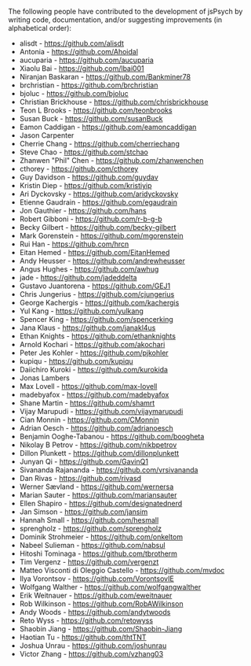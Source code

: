 The following people have contributed to the development of jsPsych by writing code, documentation, and/or suggesting improvements (in alphabetical order):
* alisdt - https://github.com/alisdt
* Antonia - https://github.com/Ahoidal
* aucuparia - https://github.com/aucuparia
* Xiaolu Bai - https://github.com/lbai001
* Niranjan Baskaran - https://github.com/Bankminer78
* brchristian - https://github.com/brchristian
* bjoluc - https://github.com/bjoluc
* Christian Brickhouse - https://github.com/chrisbrickhouse
* Teon L Brooks - https://github.com/teonbrooks
* Susan Buck - https://github.com/susanBuck
* Eamon Caddigan - https://github.com/eamoncaddigan
* Jason Carpenter
* Cherrie Chang - https://github.com/cherriechang
* Steve Chao - https://github.com/stchao
* Zhanwen "Phil" Chen - https://github.com/zhanwenchen
* cthorey - https://github.com/cthorey
* Guy Davidson - https://github.com/guydav
* Kristin Diep - https://github.com/kristiyip
* Ari Dyckovsky - https://github.com/aridyckovsky
* Etienne Gaudrain - https://github.com/egaudrain
* Jon Gauthier - https://github.com/hans
* Robert Gibboni - https://github.com/r-b-g-b
* Becky Gilbert - https://github.com/becky-gilbert
* Mark Gorenstein - https://github.com/mgorenstein
* Rui Han - https://github.com/hrcn
* Eitan Hemed - https://github.com/EitanHemed
* Andy Heusser - https://github.com/andrewheusser
* Angus Hughes - https://github.com/awhug
* jade - https://github.com/jadeddelta
* Gustavo Juantorena - https://github.com/GEJ1
* Chris Jungerius - https://github.com/cjungerius
* George Kachergis - https://github.com/kachergis
* Yul Kang - https://github.com/yulkang
* Spencer King - https://github.com/spencerking
* Jana Klaus - https://github.com/janakl4us
* Ethan Knights - https://github.com/ethanknights
* Arnold Kochari - https://github.com/akochari
* Peter Jes Kohler - https://github.com/pjkohler 
* kupiqu - https://github.com/kupiqu
* Daiichiro Kuroki - https://github.com/kurokida
* Jonas Lambers
* Max Lovell - https://github.com/max-lovell
* madebyafox - https://github.com/madebyafox
* Shane Martin - https://github.com/shamrt
* Vijay Marupudi - https://github.com/vijaymarupudi
* Cian Monnin - https://github.com/CMonnin
* Adrian Oesch - https://github.com/adrianoesch
* Benjamin Ooghe-Tabanou - https://github.com/boogheta
* Nikolay B Petrov - https://github.com/nikbpetrov
* Dillon Plunkett - https://github.com/dillonplunkett
* Junyan Qi - https://github.com/GavinQ1
* Sivananda Rajananda - https://github.com/vrsivananda
* Dan Rivas - https://github.com/rivasd
* Werner Sævland - https://github.com/wernersa
* Marian Sauter - https://github.com/mariansauter
* Ellen Shapiro - https://github.com/designatednerd
* Jan Simson - https://github.com/jansim
* Hannah Small - https://github.com/hesmall
* sprengholz - https://github.com/sprengholz
* Dominik Strohmeier - https://github.com/onkeltom
* Nabeel Sulieman - https://github.com/nabsul
* Hitoshi Tominaga - https://github.com/tbrotherm
* Tim Vergenz - https://github.com/vergenzt
* Matteo Visconti di Oleggio Castello - https://github.com/mvdoc
* Ilya Vorontsov - https://github.com/VorontsovIE
* Wolfgang Walther - https://github.com/wolfgangwalther
* Erik Weitnauer - https://github.com/eweitnauer
* Rob Wilkinson - https://github.com/RobAWilkinson
* Andy Woods - https://github.com/andytwoods
* Reto Wyss - https://github.com/retowyss
* Shaobin Jiang - https://github.com/Shaobin-Jiang
* Haotian Tu - https://github.com/thtTNT
* Joshua Unrau - https://github.com/joshunrau
* Victor Zhang - https://github.com/vzhang03